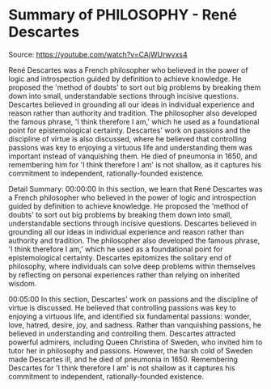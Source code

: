 # Summary of PHILOSOPHY - René Descartes

Source: https://youtube.com/watch?v=CAjWUrwvxs4

René Descartes was a French philosopher who believed in the power of logic and introspection guided by definition to achieve knowledge. He proposed the 'method of doubts' to sort out big problems by breaking them down into small, understandable sections through incisive questions. Descartes believed in grounding all our ideas in individual experience and reason rather than authority and tradition. The philosopher also developed the famous phrase, 'I think therefore I am,' which he used as a foundational point for epistemological certainty. Descartes' work on passions and the discipline of virtue is also discussed, where he believed that controlling passions was key to enjoying a virtuous life and understanding them was important instead of vanquishing them. He died of pneumonia in 1650, and remembering him for 'I think therefore I am' is not shallow, as it captures his commitment to independent, rationally-founded existence.

Detail Summary: 
00:00:00
In this section, we learn that René Descartes was a French philosopher who believed in the power of logic and introspection guided by definition to achieve knowledge. He proposed the 'method of doubts' to sort out big problems by breaking them down into small, understandable sections through incisive questions. Descartes believed in grounding all our ideas in individual experience and reason rather than authority and tradition. The philosopher also developed the famous phrase, 'I think therefore I am,' which he used as a foundational point for epistemological certainty. Descartes epitomizes the solitary end of philosophy, where individuals can solve deep problems within themselves by reflecting on personal experiences rather than relying on inherited wisdom.

00:05:00
In this section, Descartes' work on passions and the discipline of virtue is discussed. He believed that controlling passions was key to enjoying a virtuous life, and identified six fundamental passions: wonder, love, hatred, desire, joy, and sadness. Rather than vanquishing passions, he believed in understanding and controlling them. Descartes attracted powerful admirers, including Queen Christina of Sweden, who invited him to tutor her in philosophy and passions. However, the harsh cold of Sweden made Descartes ill, and he died of pneumonia in 1650. Remembering Descartes for 'I think therefore I am' is not shallow as it captures his commitment to independent, rationally-founded existence.


